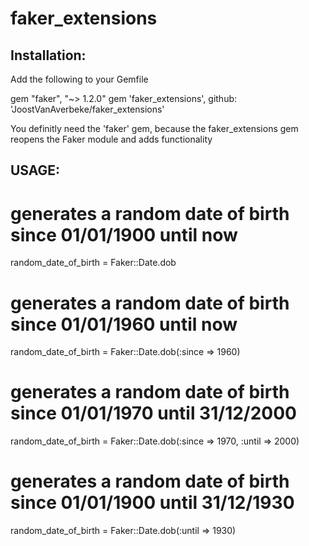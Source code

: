 faker_extensions
================

## Installation:
Add the following to your Gemfile

gem "faker", "~> 1.2.0"
gem 'faker_extensions', github: 'JoostVanAverbeke/faker_extensions'

You definitly need the 'faker' gem, because the faker_extensions gem reopens the Faker module and adds functionality

## USAGE: ##
# generates a random date of birth since 01/01/1900 until now
random_date_of_birth = Faker::Date.dob

# generates a random date of birth since 01/01/1960 until now
random_date_of_birth = Faker::Date.dob(:since => 1960)

# generates a random date of birth since 01/01/1970 until 31/12/2000
random_date_of_birth = Faker::Date.dob(:since => 1970, :until => 2000)

# generates a random date of birth since 01/01/1900 until 31/12/1930
random_date_of_birth = Faker::Date.dob(:until => 1930)







